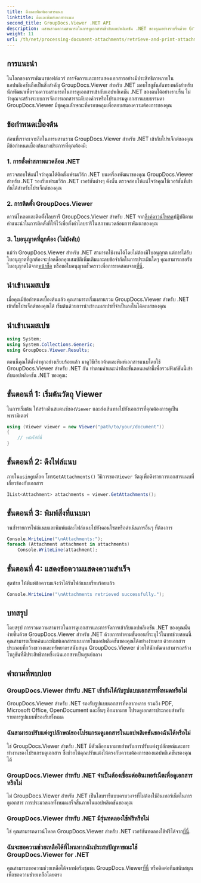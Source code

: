 ```yaml
---
title: ดึงและพิมพ์เอกสารแนบ
linktitle: ดึงและพิมพ์เอกสารแนบ
second_title: GroupDocs.Viewer .NET API
description: ผสานรวมความสามารถในการดูเอกสารเข้ากับแอปพลิเคชัน .NET ของคุณอย่างราบรื่นด้วย GroupDocs.Viewer สำหรับ .NET ดึงและพิมพ์เอกสารแนบได้อย่างง่ายดาย
weight: 11
url: /th/net/processing-document-attachments/retrieve-and-print-attachments/
---
```

## การแนะนำ
ในโลกของการพัฒนาซอฟต์แวร์ การจัดการและการแสดงเอกสารอย่างมีประสิทธิภาพภายในแอปพลิเคชันถือเป็นสิ่งสำคัญ GroupDocs.Viewer สำหรับ .NET มอบโซลูชันอันทรงพลังสำหรับนักพัฒนาเพื่อรวมความสามารถในการดูเอกสารเข้ากับแอปพลิเคชัน .NET ของตนได้อย่างราบรื่น ไม่ว่าคุณจะสร้างระบบการจัดการเอกสารระดับองค์กรหรือโปรแกรมดูเอกสารแบบธรรมดา GroupDocs.Viewer มีชุดคุณลักษณะที่ครอบคลุมเพื่อตอบสนองความต้องการของคุณ
## ข้อกำหนดเบื้องต้น
ก่อนที่เราจะเจาะลึกในการผสานรวม GroupDocs.Viewer สำหรับ .NET เข้ากับโปรเจ็กต์ของคุณ มีข้อกำหนดเบื้องต้นบางประการที่คุณต้องมี:
### 1. การตั้งค่าสภาพแวดล้อม .NET
ตรวจสอบให้แน่ใจว่าคุณได้ติดตั้งเฟรมเวิร์ก .NET บนเครื่องพัฒนาของคุณ GroupDocs.Viewer สำหรับ .NET รองรับเฟรมเวิร์ก .NET เวอร์ชันต่างๆ ดังนั้น ตรวจสอบให้แน่ใจว่าคุณใช้เวอร์ชันที่เข้ากันได้สำหรับโปรเจ็กต์ของคุณ
### 2. การติดตั้ง GroupDocs.Viewer
 ดาวน์โหลดและติดตั้งไลบรารี GroupDocs.Viewer สำหรับ .NET จาก[ลิ้งค์ดาวน์โหลด](https://releases.groupdocs.com/viewer/net/)ปฏิบัติตามคำแนะนำในการติดตั้งที่ให้ไว้เพื่อตั้งค่าไลบรารีในสภาพแวดล้อมการพัฒนาของคุณ
### 3. ใบอนุญาตที่ถูกต้อง (ไม่บังคับ)
 แม้ว่า GroupDocs.Viewer สำหรับ .NET สามารถใช้งานได้โดยไม่ต้องมีใบอนุญาต แต่การได้รับใบอนุญาตที่ถูกต้องจะปลดล็อกคุณสมบัติเพิ่มเติมและลบข้อจำกัดในการประเมินใดๆ คุณสามารถขอรับใบอนุญาตได้จาก[หน้าซื้อ](https://purchase.groupdocs.com/buy) หรือขอใบอนุญาตชั่วคราวเพื่อการทดสอบจาก[ที่นี่](https://purchase.groupdocs.com/temporary-license/).

## นำเข้าเนมสเปซ
เมื่อคุณมีข้อกำหนดเบื้องต้นแล้ว คุณสามารถเริ่มผสานรวม GroupDocs.Viewer สำหรับ .NET เข้ากับโปรเจ็กต์ของคุณได้ เริ่มต้นด้วยการนำเข้าเนมสเปซที่จำเป็นลงในโค้ดเบสของคุณ
## นำเข้าเนมสเปซ
```csharp
using System;
using System.Collections.Generic;
using GroupDocs.Viewer.Results;
```

ตอนนี้คุณได้ตั้งค่าทุกอย่างเรียบร้อยแล้ว มาดูวิธีเรียกค้นและพิมพ์เอกสารแนบโดยใช้ GroupDocs.Viewer สำหรับ .NET กัน ทำตามคำแนะนำทีละขั้นตอนเหล่านี้เพื่อรวมฟังก์ชันนี้เข้ากับแอปพลิเคชัน .NET ของคุณ:
## ขั้นตอนที่ 1: เริ่มต้นวัตถุ Viewer
 ในการเริ่มต้น ให้สร้างอินสแตนซ์ของ`Viewer` และส่งเส้นทางไปยังเอกสารที่คุณต้องการดูเป็นพารามิเตอร์
```csharp
using (Viewer viewer = new Viewer("path/to/your/document"))
{
    // รหัสไปที่นี่
}
```
## ขั้นตอนที่ 2: ดึงไฟล์แนบ
 ภายใน`using`บล็อค โทร`GetAttachments()` วิธีการของ`Viewer` วัตถุเพื่อดึงรายการเอกสารแนบที่เกี่ยวข้องกับเอกสาร
```csharp
IList<Attachment> attachments = viewer.GetAttachments();
```
## ขั้นตอนที่ 3: พิมพ์สิ่งที่แนบมา
วนซ้ำรายการไฟล์แนบและพิมพ์แต่ละไฟล์แนบไปยังคอนโซลหรือดำเนินการอื่นๆ ที่ต้องการ
```csharp
Console.WriteLine("\nAttachments:");
foreach (Attachment attachment in attachments)
    Console.WriteLine(attachment);
```
## ขั้นตอนที่ 4: แสดงข้อความแสดงความสำเร็จ
สุดท้าย ให้พิมพ์ข้อความแจ้งว่าได้รับไฟล์แนบเรียบร้อยแล้ว
```csharp
Console.WriteLine("\nAttachments retrieved successfully.");
```

## บทสรุป
โดยสรุป การรวมความสามารถในการดูเอกสารและการจัดการเข้ากับแอปพลิเคชัน .NET ของคุณนั้นง่ายขึ้นด้วย GroupDocs.Viewer สำหรับ .NET ด้วยการทำตามขั้นตอนที่ระบุไว้ในบทช่วยสอนนี้ คุณสามารถเรียกค้นและพิมพ์เอกสารแนบภายในแอปพลิเคชันของคุณได้อย่างง่ายดาย ด้วยเอกสารประกอบที่กว้างขวางและทรัพยากรสนับสนุน GroupDocs.Viewer ช่วยให้นักพัฒนาสามารถสร้างโซลูชันที่มีประสิทธิภาพซึ่งเน้นเอกสารเป็นศูนย์กลาง
## คำถามที่พบบ่อย
### GroupDocs.Viewer สำหรับ .NET เข้ากันได้กับรูปแบบเอกสารทั้งหมดหรือไม่
GroupDocs.Viewer สำหรับ .NET รองรับรูปแบบเอกสารที่หลากหลาย รวมถึง PDF, Microsoft Office, OpenDocument และอื่นๆ อีกมากมาย โปรดดูเอกสารประกอบสำหรับรายการรูปแบบที่รองรับทั้งหมด
### ฉันสามารถปรับแต่งรูปลักษณ์ของโปรแกรมดูเอกสารในแอปพลิเคชันของฉันได้หรือไม่
ใช่ GroupDocs.Viewer สำหรับ .NET มีตัวเลือกมากมายสำหรับการปรับแต่งรูปลักษณ์และการทำงานของโปรแกรมดูเอกสาร ซึ่งช่วยให้คุณปรับแต่งให้ตรงกับความต้องการของแอปพลิเคชันของคุณได้
### GroupDocs.Viewer สำหรับ .NET จำเป็นต้องเชื่อมต่ออินเทอร์เน็ตเพื่อดูเอกสารหรือไม่
ไม่ GroupDocs.Viewer สำหรับ .NET เป็นไลบรารีแบบครบวงจรที่ไม่ต้องใช้อินเทอร์เน็ตในการดูเอกสาร การประมวลผลทั้งหมดเสร็จสิ้นภายในแอปพลิเคชันของคุณ
### GroupDocs.Viewer สำหรับ .NET มีรุ่นทดลองใช้ฟรีหรือไม่
 ใช่ คุณสามารถดาวน์โหลด GroupDocs.Viewer สำหรับ .NET เวอร์ชันทดลองใช้ฟรีได้จาก[ที่นี่](https://releases.groupdocs.com/).
### ฉันจะขอความช่วยเหลือได้ที่ไหนหากฉันประสบปัญหาขณะใช้ GroupDocs.Viewer for .NET
 คุณสามารถขอความช่วยเหลือได้จากฟอรัมชุมชน GroupDocs.Viewer[ที่นี่](https://forum.groupdocs.com/c/viewer/9) หรือติดต่อทีมสนับสนุนเพื่อขอความช่วยเหลือโดยตรง